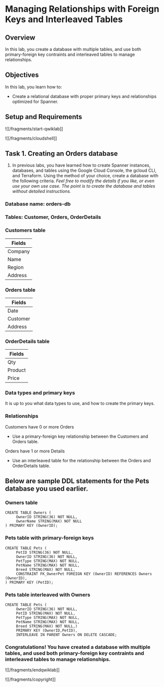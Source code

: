 # Managing Relationships with Foreign Keys and Interleaved Tables

## Overview

In this lab, you create a database with multiple tables, and use both primary-foreign key contraints and interleaved tables to manage relationships. 

## Objectives

In this lab, you learn how to:
* Create a relational database with proper primary keys and relationships optimized for Spanner. 

## Setup and Requirements

![[/fragments/start-qwiklab]]

![[/fragments/cloudshell]]

## Task 1. Creating an Orders database

1. In previous labs, you have learned how to create Spanner instances, databases, and tables using the Google Cloud Console, the gcloud CLI, and Terraform. Using the method of your choice, create a database with the following criteria. _Feel free to modify the details if you like, or even use your own use case. The point is to create the database and tables without detailed instructions._ 

### __Database name:__ orders-db

### __Tables:__ Customer, Orders, OrderDetails

### __Customers table__

| Fields         
|----------------
| Company        
| Name           
| Region         
| Address        

### __Orders table__
| Fields          
|----------------
| Date           
| Customer       
| Address        

### __OrderDetails table__

| Fields         
|---------------
| Qty           
| Product       
| Price         

### __Data types and primary keys__
It is up to you what data types to use, and how to create the primary keys. 

### __Relationships__

Customers have 0 or more Orders
* Use a primary-foreign key relationship between the Customers and Orders table.

Orders have 1 or more Details
* Use an interleaved table for the relationship between the Orders and OrderDetails table.

## Below are sample DDL statements for the Pets database you used earlier.

### Owners table

```
CREATE TABLE Owners (
     OwnerID STRING(36) NOT NULL, 
     OwnerName STRING(MAX) NOT NULL
) PRIMARY KEY (OwnerID);
```

### Pets table with primary-foreign keys

```
CREATE TABLE Pets (
     PetID STRING(36) NOT NULL, 
     OwnerID STRING(36) NOT NULL, 
     PetType STRING(MAX) NOT NULL,
     PetName STRING(MAX) NOT NULL,
     Breed STRING(MAX) NOT NULL,
     CONSTRAINT FK_OwnerPet FOREIGN KEY (OwnerID) REFERENCES Owners (OwnerID),
) PRIMARY KEY (PetID);
```

### Pets table interleaved with Owners

```
CREATE TABLE Pets (
     OwnerID STRING(36) NOT NULL, 
     PetID STRING(MAX) NOT NULL,     
     PetType STRING(MAX) NOT NULL,
     PetName STRING(MAX) NOT NULL,
     Breed STRING(MAX) NOT NULL,) 
     PRIMARY KEY (OwnerID,PetID),
     INTERLEAVE IN PARENT Owners ON DELETE CASCADE;
```



### **Congratulations!** You have created a database with multiple tables, and used both primary-foreign key contraints and interleaved tables to manage relationships.


![[/fragments/endqwiklab]]

![[/fragments/copyright]]

